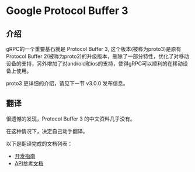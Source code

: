 Google Protocol Buffer 3
===============

## 介绍

gRPC的一个重要基石就是 Protocol Buffer 3, 这个版本(被称为proto3)是原有Protocol Buffer 2(被称为proto2)的升级版本，删除了一部分特性，优化了对移动设备的支持，另外增加了对android和ios的支持，使得gRPC可以顺利的在移动设备上使用。

proto3 更详细的介绍，请见下一节 v3.0.0 发布信息。

## 翻译

很遗憾的发现，Protocol Buffer 3 的中文资料几乎没有。

在这种情况下，决定自己动手翻译。

以下是翻译完成的文档列表：

- [开发指南](../guide/index.md)
- [API参考文档](../reference/index.md)









